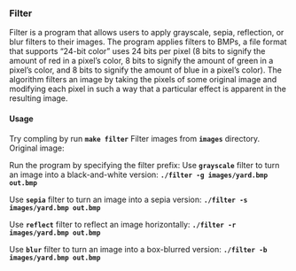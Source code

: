 ### Filter
Filter is a program that allows users to apply grayscale, sepia, reflection, or blur filters to their images.
The program applies filters to BMPs, a file format that supports “24-bit color” uses 24 bits per pixel (8 bits to signify the amount of red in a pixel’s color, 8 bits to signify the amount of green in a pixel’s color, and 8 bits to signify the amount of blue in a pixel’s color).
The algorithm filters an image by taking the pixels of some original image and modifying each pixel in such a way that a particular effect is apparent in the resulting image.

#### Usage
Try compling by run **`make filter`** 
Filter images from **`images`** directory. 
Original image:

Run the program by specifying the filter prefix:
Use **`grayscale`** filter to turn an image into a black-and-white version:
**`./filter -g images/yard.bmp out.bmp`** 

Use **`sepia`** filter to turn an image into a sepia version:
**`./filter -s images/yard.bmp out.bmp`** 


Use **`reflect`** filter to reflect an image horizontally:
**`./filter -r images/yard.bmp out.bmp`** 


Use **`blur`** filter to turn an image into a box-blurred version:
**`./filter -b images/yard.bmp out.bmp`** 

